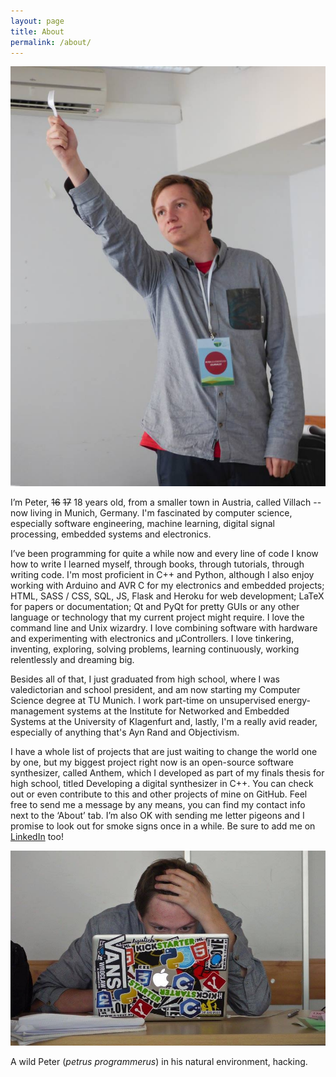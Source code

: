 ```yaml
---
layout: page
title: About
permalink: /about/
---
```


<span id="about-image-1">![me](/images/fork.jpeg)</span>

I’m Peter, ~~16~~ ~~17~~ 18 years old, from a smaller town in Austria, called Villach -- now living in Munich, Germany. I'm fascinated by computer science, especially software engineering, machine learning, digital signal processing, embedded systems and electronics.


I’ve been programming for quite a while now and every line of code I know how to write I learned myself, through books, through tutorials, through writing  code. I'm most proficient in C++ and Python, although I also enjoy working with Arduino and AVR C for my electronics and embedded projects; HTML, SASS / CSS, SQL, JS, Flask and Heroku for web development; LaTeX for papers or documentation; Qt and PyQt for pretty GUIs or any other language or technology that my current project might require. I love the command line and Unix wizardry. I love combining software with hardware and experimenting with electronics and μControllers. I love tinkering, inventing, exploring, solving problems, learning continuously, working relentlessly and dreaming big.

Besides all of that, I just graduated from high school, where I was valedictorian and school president, and am now starting my Computer Science degree at TU Munich. I  work part-time on unsupervised energy-management systems at the Institute for Networked and Embedded Systems at the University of Klagenfurt and, lastly, I'm a really avid reader, especially of anything that's Ayn Rand and Objectivism.

I have a whole list of projects that are just waiting to change the world one by one, but my biggest project right now is an open-source software synthesizer, called Anthem, which I developed as part of my finals thesis for high school, titled Developing a digital synthesizer in C++.  You can check out or even contribute to this and other projects of mine on GitHub.
Feel free to send me a message by any means, you can find my contact info next to the ‘About’ tab. I’m also OK with sending me letter pigeons and I promise to look out for smoke signs once in a while. Be sure to add me on [LinkedIn](http://linkedin.com/in/petergoldsborough) too!

<div id="about-image-2">
	<img src="/images/mac.jpeg" alt="Me again."/>
	<p class="caption">
		A wild Peter (<em>petrus programmerus</em>) in his natural environment, hacking.
	</p>
</div>
